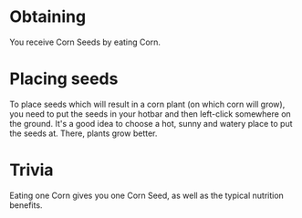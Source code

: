 # Obtaining

You receive Corn Seeds by eating Corn.
# Placing seeds

To place seeds which will result in a corn plant (on which corn will grow), you need to put the seeds in your hotbar and then left-click somewhere on the ground. It's a good idea to choose a hot, sunny and watery place to put the seeds at. There, plants grow better.
# Trivia

Eating one Corn gives you one Corn Seed, as well as the typical nutrition benefits.
